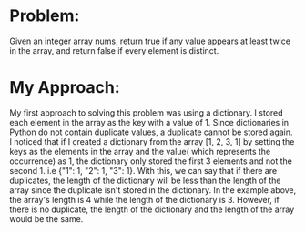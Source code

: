 # Problem:
Given an integer array nums, return true if any value appears at least twice in the array, and return false if every element is distinct.

# My Approach:
My first approach to solving this problem was using a dictionary. I stored each element in the array as the key with a value of 1. Since dictionaries in Python do not contain duplicate values, a duplicate cannot be stored again. I noticed that if I created a dictionary from the array [1, 2, 3, 1] by setting the keys as the elements in the array and the value( which represents the occurrence) as 1, the dictionary only stored the first 3 elements and not the second 1. i.e {"1": 1, "2": 1, "3": 1}. With this, we can say that if there are duplicates, the length of the dictionary will be less than the length of the array since the duplicate isn't stored in the dictionary. In the example above, the array's length is 4 while the length of the dictionary is 3. However, if there is no duplicate, the length of the dictionary and the length of the array would be the same. 
